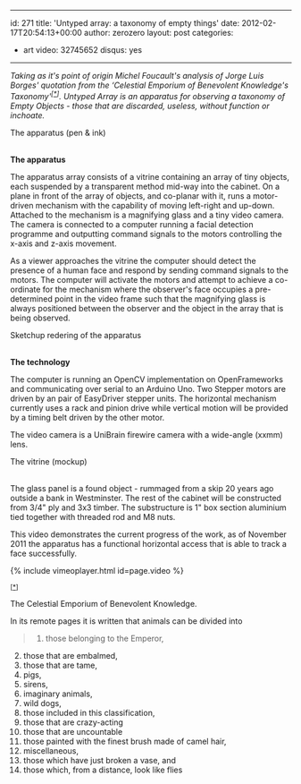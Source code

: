 ----
id: 271
title: 'Untyped array: a taxonomy of empty things'
date: 2012-02-17T20:54:13+00:00
author: zerozero
layout: post
categories:
  - art
video: 32745652
disqus: yes
---
_Taking as it's point of origin Michel Foucault's analysis of Jorge Luis Borges' quotation from the &#8216;Celestial Emporium of Benevolent Knowledge's Taxonomy'<sup>[<a name="id394062" href="#ftn.id394062">*</a>]</sup>. Untyped Array is an apparatus for observing a taxonomy of Empty Objects - those that are discarded, useless, without function or inchoate._


<div class="img_row">
	<img class="col three" src="{{ site.baseurl }}/images/uploads/apparatus-drawing.jpg" alt="" title="untyped array"/>
</div>
<div class="col three caption">
	The apparatus (pen & ink)
</div>
<br/>

**The apparatus**

The apparatus array consists of a vitrine containing an array of tiny objects, each suspended by a transparent method mid-way into the cabinet. On a plane in front of the array of objects, and co-planar with it, runs a motor-driven mechanism with the capability of moving left-right and up-down. Attached to the mechanism is a magnifying glass and a tiny video camera. The camera is connected to a computer running a facial detection programme and outputting command signals to the motors controlling the x-axis and z-axis movement.

As a viewer approaches the vitrine the computer should detect the presence of a human face and respond by sending command signals to the motors. The computer will activate the motors and attempt to achieve a co-ordinate for the mechanism where the observer's face occupies a pre-determined point in the video frame such that the magnifying glass is always positioned between the observer and the object in the array that is being observed.

<div class="img_row">
	<img class="col two left" src="{{ site.baseurl }}/images/uploads/vitrine_skp.jpg" alt="" title="vitrine sketchup render"/>
</div>
<div class="col two left caption">
	Sketchup redering of the apparatus
</div>
<br/>

**The technology**

The computer is running an OpenCV implementation on OpenFrameworks and communicating over serial to an Arduino Uno. Two Stepper motors are driven by an pair of EasyDriver stepper units. The horizontal mechanism currently uses a rack and pinion drive while vertical motion will be provided by a timing belt driven by the other motor.

The video camera is a UniBrain firewire camera with a wide-angle (xxmm) lens.

<div class="img_row">
	<img class="col three" src="{{ site.baseurl }}/images/uploads/vitrine_mockup.jpg" alt="" title="The vitrine (mockup)"/>
</div>
<div class="col three caption">
	The vitrine (mockup)
</div>
<br/>

The glass panel is a found object - rummaged from a skip 20 years ago outside a bank in Westminster. The rest of the cabinet will be constructed from 3/4" ply and 3x3 timber. The substructure is 1" box section aluminium tied together with threaded rod and M8 nuts.

This video demonstrates the current progress of the work, as of November 2011 the apparatus has a functional horizontal access that is able to track a face successfully.


{% include vimeoplayer.html id=page.video %}
  <br/>

  
<sup>[<a name="ftn.id394062" href="#id394062">*</a>]</sup>
  
The Celestial Emporium of Benevolent Knowledge.

In its remote pages it is written that animals can be divided into

>  1. those belonging to the Emperor,
  2. those that are embalmed,
  3. those that are tame,
  4. pigs,
  5. sirens,
  6. imaginary animals,
  7. wild dogs,
  8. those included in this classification,
  9. those that are crazy-acting
 10. those that are uncountable
 11. those painted with the finest brush made of camel hair,
 12. miscellaneous,
 13. those which have just broken a vase, and
 14. those which, from a distance, look like flies
